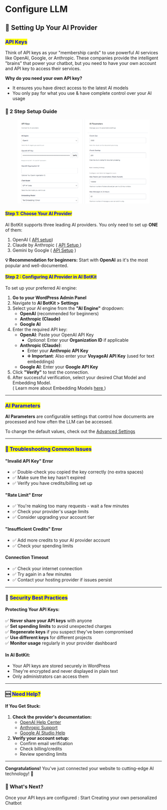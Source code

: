 # Configure LLM

## 🔑 Setting Up Your AI Provider&#x20;

### <mark style="color:blue;">API Keys</mark>

Think of API keys as your "membership cards" to use powerful AI services like OpenAI, Google, or Anthropic. These companies provide the intelligent "brains" that power your chatbot, but you need to have your own account and API key to access their services.

**Why do you need your own API key?**

* It ensures you have direct access to the latest AI models
* You only pay for what you use & have complete control over your AI usage

### 🎯 2 Step Setup Guide

<figure><img src="../../.gitbook/assets/image (50).png" alt=""><figcaption></figcaption></figure>

#### <mark style="color:blue;">Step 1: Choose Your AI Provider</mark>

AI BotKit supports three leading AI providers. You only need to set up **ONE** of them:

1. OpenAI ( [API setup](../../references/setting-up-api-keys-for-llm.md#setting-up-openai-recommended-for-beginners))
2. Claude by Anthropic ( [API Setup ](../../references/setting-up-api-keys-for-llm.md#setting-up-anthropic-claude))
3. Gemini by Google ( [API Setup](../../references/setting-up-api-keys-for-llm.md#setting-up-google-ai) )

**💡 Recommendation for beginners:** Start with **OpenAI** as it's the most popular and well-documented.

#### <mark style="color:blue;">Step 2 : Configuring AI Provider in AI BotKit</mark>

To set up your preferred AI engine:

1. **Go to your WordPress Admin Panel**
2. Navigate to **AI BotKit > Settings**
3. Select your AI engine from the **"AI Engine"** dropdown:
   * **OpenAI** (recommended for beginners)
   * **Anthropic (Claude)**
   * **Google AI**
4. Enter the required API key:
   * **OpenAI**: Paste your OpenAI API Key
     * _Optional_: Enter your **Organization ID** if applicable
   * **Anthropic (Claude)**:
     * Enter your **Anthropic API Key**
     * ➕ **Important**: Also enter your **VoyageAI API Key** (used for text embeddings)
   * **Google AI**: Enter your **Google API Key**
5. Click **"Verify"** to test the connection.
6. After successful verification, select your desired Chat Model and Embedding Model. \
   ( Learn more about Embedding Models [here ](../../exaplanations/advanced-settings.md#embedding-models))

***

### <mark style="color:blue;">AI Parameters</mark>&#x20;

**AI Parameters** are configurable settings that control how documents are processed and how often the LLM can be accessed.&#x20;

To change the default values, check out the [Advanced Settings](../../exaplanations/advanced-settings.md)

***

### <mark style="color:blue;">🚨 Troubleshooting Common Issues</mark>

#### "Invalid API Key" Error

* ✅ Double-check you copied the key correctly (no extra spaces)
* ✅ Make sure the key hasn't expired
* ✅ Verify you have credits/billing set up

#### "Rate Limit" Error

* ✅ You're making too many requests - wait a few minutes
* ✅ Check your provider's usage limits
* ✅ Consider upgrading your account tier

#### "Insufficient Credits" Error

* ✅ Add more credits to your AI provider account
* ✅ Check your spending limits

#### Connection Timeout

* ✅ Check your internet connection
* ✅ Try again in a few minutes
* ✅ Contact your hosting provider if issues persist

***

### 🔐 <mark style="color:blue;">Security Best Practices</mark>

#### Protecting Your API Keys:

✅ **Never share your API keys** with anyone\
✅ **Set spending limits** to avoid unexpected charges\
✅ **Regenerate keys** if you suspect they've been compromised\
✅ **Use different keys** for different projects\
✅ **Monitor usage** regularly in your provider dashboard

#### In AI BotKit:

* Your API keys are stored securely in WordPress
* They're encrypted and never displayed in plain text
* Only administrators can access them

***

### 🆘 <mark style="color:blue;">Need Help?</mark>

#### If You Get Stuck:

1. **Check the provider's documentation:**
   * [OpenAI Help Center](https://help.openai.com)
   * [Anthropic Support](https://support.anthropic.com)
   * [Google AI Studio Help](https://support.google.com/ai-studio)
2. **Verify your account setup:**
   * Confirm email verification
   * Check billing/credits
   * Review spending limits

***

**Congratulations!** You've just connected your website to cutting-edge AI technology! 🎉

### 🚀 What's Next?

Once your API keys are configured : Start Creating your own personalized Chatbot



